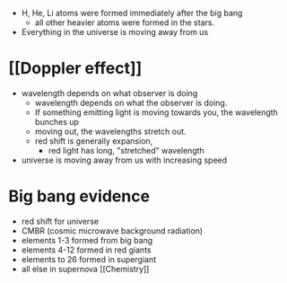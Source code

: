 - H, He, Li atoms were formed immediately after the big bang
	- all other heavier atoms were formed in the stars. 
- Everything in the universe is moving away from us
# [[Doppler effect]]
- wavelength depends on what observer is doing
	- wavelength depends on what the observer is doing.
	- If something emitting light is moving towards you, the wavelength bunches up
	- moving out, the wavelengths stretch out.
	- red shift is generally expansion,
		- red light has long, "stretched" wavelength
- universe is moving away from us with increasing speed
# Big bang evidence
- red shift for universe
- CMBR (cosmic microwave background radiation)
- elements 1-3 formed from big bang
- elements 4-12 formed in red giants
- elements to 26 formed in supergiant
- all else in supernova
[[Chemistry]]